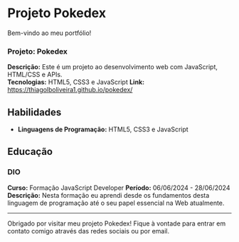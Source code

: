 # Projeto Pokedex

Bem-vindo ao meu portfólio!

### Projeto: Pokedex
**Descrição:** Este é um projeto ao desenvolvimento web com JavaScript, HTML/CSS e APIs.   
**Tecnologias:** HTML5, CSS3 e JavaScript 
**Link:** https://thiagolboliveira1.github.io/pokedex/

## Habilidades

- **Linguagens de Programação:** HTML5, CSS3 e JavaScript

## Educação

### DIO
**Curso:** Formação JavaScript Developer 
**Período:** 06/06/2024 - 28/06/2024
**Descrição:** Nesta formação eu aprendi desde os fundamentos desta linguagem de programação até o seu papel essencial na Web atualmente.

---

Obrigado por visitar meu projeto Pokedex! Fique à vontade para entrar em contato comigo através das redes sociais ou por email.
